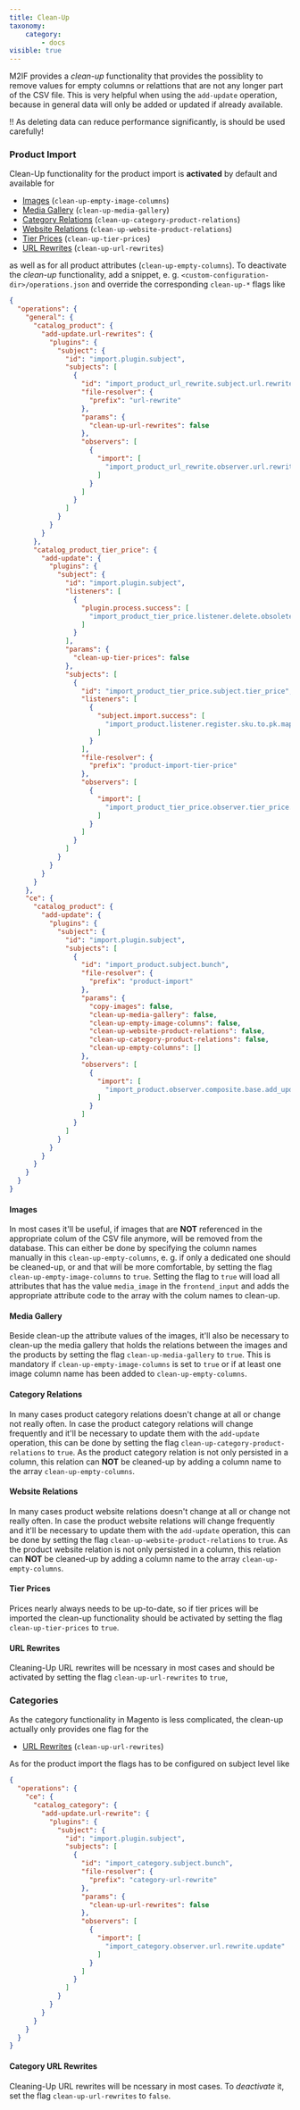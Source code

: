 ```yaml
---
title: Clean-Up
taxonomy:
    category:
        - docs
visible: true
---
```


M2IF provides a *clean-up* functionality that provides the possiblity to remove values for empty columns or relattions that are not any longer part of the CSV file. This is very helpful when using the `add-update` operation, because in general data will only be added or updated if already available.

!! As deleting data can reduce performance significantly, is should be used carefully!

### Product Import

Clean-Up functionality for the product import is **activated** by default and available for

* [Images](#images) (`clean-up-empty-image-columns`)
* [Media Gallery](#media-gallery) (`clean-up-media-gallery`)
* [Category Relations](#category-relations) (`clean-up-category-product-relations`)
* [Website Relations](#website-relations) (`clean-up-website-product-relations`)
* [Tier Prices](#tier-prices) (`clean-up-tier-prices`)
* [URL Rewrites](#url-rewrites) (`clean-up-url-rewrites`)

as well as for all product attributes (`clean-up-empty-columns`). To deactivate the *clean-up* functionality, add a snippet, e. g. `<custom-configuration-dir>/operations.json` and override the corresponding `clean-up-*` flags like

```json
{
  "operations": {
    "general": {
      "catalog_product": {
        "add-update.url-rewrites": {
          "plugins": {
            "subject": {
              "id": "import.plugin.subject",
              "subjects": [
                {
                  "id": "import_product_url_rewrite.subject.url.rewrite",
                  "file-resolver": {
                    "prefix": "url-rewrite"
                  },
                  "params": {
                    "clean-up-url-rewrites": false
                  },
                  "observers": [
                    {
                      "import": [
                        "import_product_url_rewrite.observer.url.rewrite.update"
                      ]
                    }
                  ]
                }
              ]
            }
          }
        }
      },
      "catalog_product_tier_price": {
        "add-update": {
          "plugins": {
            "subject": {
              "id": "import.plugin.subject",
              "listeners": [
                {
                  "plugin.process.success": [
                    "import_product_tier_price.listener.delete.obsolete.tier_prices"
                  ]
                }
              ],
              "params": {
                "clean-up-tier-prices": false
              },
              "subjects": [
                {
                  "id": "import_product_tier_price.subject.tier_price",
                  "listeners": [
                    {
                      "subject.import.success": [
                        "import_product.listener.register.sku.to.pk.mapping"
                      ]
                    }
                  ],
                  "file-resolver": {
                    "prefix": "product-import-tier-price"
                  },
                  "observers": [
                    {
                      "import": [
                        "import_product_tier_price.observer.tier_price.update"
                      ]
                    }
                  ]
                }
              ]
            }
          }
        }
      }  
    },
    "ce": {
      "catalog_product": {
        "add-update": {
          "plugins": {
            "subject": {
              "id": "import.plugin.subject",
              "subjects": [
                {
                  "id": "import_product.subject.bunch",
                  "file-resolver": {
                    "prefix": "product-import"
                  },
                  "params": {
                    "copy-images": false,
                    "clean-up-media-gallery": false,
                    "clean-up-empty-image-columns": false,
                    "clean-up-website-product-relations": false,
                    "clean-up-category-product-relations": false,
                    "clean-up-empty-columns": []
                  },
                  "observers": [
                    {
                      "import": [
                        "import_product.observer.composite.base.add_update"
                      ]
                    }
                  ]
                }
              ]
            }
          }
        }
      }
    }
  }
}
```

#### Images

In most cases it'll be useful, if images that are **NOT** referenced in the appropriate colum of the CSV file anymore, will be removed from the database. This can either be done by specifying the column names manually in this `clean-up-empty-columns`, e. g. if only a dedicated one should be cleaned-up, or and that will be more comfortable, by setting the flag `clean-up-empty-image-columns` to `true`. Setting the flag to `true` will load all attributes that has the value `media_image` in the `frontend_input` and adds the appropriate attribute code to the array with the colum names to clean-up.

#### Media Gallery

Beside clean-up the attribute values of the images, it'll also be necessary to clean-up the media gallery that holds the relations between the images and the products by setting the flag `clean-up-media-gallery` to `true`. This is mandatory if `clean-up-empty-image-columns` is set to `true` or if at least one image column name has been added to `clean-up-empty-columns`. 

#### Category Relations

In many cases product category relations doesn't change at all or change not really often. In case the product category relations will change frequently and it'll be necessary to update them with the `add-update` operation, this can be done by setting the flag `clean-up-category-product-relations` to `true`. As the product category relation is not only persisted in a column, this relation can **NOT** be cleaned-up by adding a column name to the array `clean-up-empty-columns`.

#### Website Relations

In many cases product website relations doesn't change at all or change not really often. In case the product website relations will change frequently and it'll be necessary to update them with the `add-update` operation, this can be done by setting the flag `clean-up-website-product-relations` to `true`. As the product website relation is not only persisted in a column, this relation can **NOT** be cleaned-up by adding a column name to the array `clean-up-empty-columns`.

#### Tier Prices

Prices nearly always needs to be up-to-date, so if tier prices will be imported the clean-up functionality should be activated by setting the flag `clean-up-tier-prices` to `true`.

#### URL Rewrites

Cleaning-Up URL rewrites will be ncessary in most cases and should be activated by setting the flag `clean-up-url-rewrites` to `true`,

### Categories

As the category functionality in Magento is less complicated, the clean-up actually only provides one flag for the

* [URL Rewrites](#url-rewrites-category) (`clean-up-url-rewrites`)

As for the product import the flags has to be configured on subject level like

```json
{
  "operations": {
    "ce": {
      "catalog_category": {
        "add-update.url-rewrite": {
          "plugins": {
            "subject": {
              "id": "import.plugin.subject",
              "subjects": [
                {
                  "id": "import_category.subject.bunch",
                  "file-resolver": {
                    "prefix": "category-url-rewrite"
                  },
                  "params": {
                    "clean-up-url-rewrites": false
                  },
                  "observers": [
                    {
                      "import": [
                        "import_category.observer.url.rewrite.update"
                      ]
                    }
                  ]
                }
              ]
            }
          }
        }
      }
    }
  }
}
```

#### <a name="url-rewrites-category"></a>Category URL Rewrites

Cleaning-Up URL rewrites will be ncessary in most cases. To *deactivate* it, set the flag `clean-up-url-rewrites` to `false`.